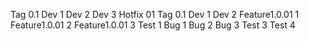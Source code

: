 Tag 0.1
Dev 1
Dev 2
Dev  3
Hotfix 01
Tag 0.1
Dev 1
Dev 2
Feature1.0.01 1
Feature1.0.01 2
Feature1.0.01 3
Test 1
Bug 1
Bug 2
Bug 3
Test 3 
Test 4 
